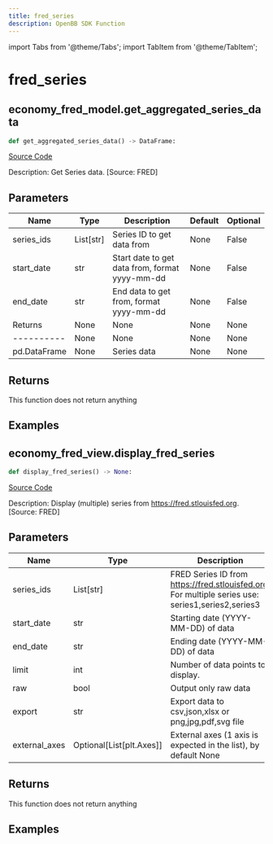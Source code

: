 ```yaml
---
title: fred_series
description: OpenBB SDK Function
---
```


import Tabs from '@theme/Tabs';
import TabItem from '@theme/TabItem';

# fred_series

<Tabs>
<TabItem value="model" label="Model" default>

## economy_fred_model.get_aggregated_series_data

```python title='openbb_terminal/decorators.py'
def get_aggregated_series_data() -> DataFrame:
```
[Source Code](https://github.com/OpenBB-finance/OpenBBTerminal/tree/main/openbb_terminal/decorators.py#L204)

Description: Get Series data. [Source: FRED]

## Parameters

| Name | Type | Description | Default | Optional |
| ---- | ---- | ----------- | ------- | -------- |
| series_ids | List[str] | Series ID to get data from | None | False |
| start_date | str | Start date to get data from, format yyyy-mm-dd | None | False |
| end_date | str | End data to get from, format yyyy-mm-dd | None | False |
| Returns | None | None | None | None |
| ---------- | None | None | None | None |
| pd.DataFrame | None | Series data | None | None |

## Returns

This function does not return anything

## Examples



</TabItem>
<TabItem value="view" label="View">

## economy_fred_view.display_fred_series

```python title='openbb_terminal/decorators.py'
def display_fred_series() -> None:
```
[Source Code](https://github.com/OpenBB-finance/OpenBBTerminal/tree/main/openbb_terminal/decorators.py#L76)

Description: Display (multiple) series from https://fred.stlouisfed.org. [Source: FRED]

## Parameters

| Name | Type | Description | Default | Optional |
| ---- | ---- | ----------- | ------- | -------- |
| series_ids | List[str] | FRED Series ID from https://fred.stlouisfed.org. For multiple series use: series1,series2,series3 | None | False |
| start_date | str | Starting date (YYYY-MM-DD) of data | None | False |
| end_date | str | Ending date (YYYY-MM-DD) of data | None | False |
| limit | int | Number of data points to display. | None | False |
| raw | bool | Output only raw data | None | False |
| export | str | Export data to csv,json,xlsx or png,jpg,pdf,svg file | None | False |
| external_axes | Optional[List[plt.Axes]] | External axes (1 axis is expected in the list), by default None | None | True |

## Returns

This function does not return anything

## Examples



</TabItem>
</Tabs>